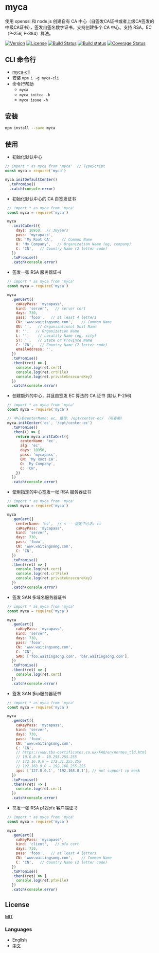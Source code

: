 # myca
使用 openssl 和 node.js 创建自有 CA 中心（自签发CA证书或者上级CA签发的中级CA证书），签发自签名数字证书。支持创建多个 CA 中心。支持 RSA，EC（P-256, P-384）算法。

[![Version](https://img.shields.io/npm/v/myca.svg)](https://www.npmjs.com/package/myca)
[![License](https://img.shields.io/badge/license-MIT-blue.svg)](https://opensource.org/licenses/MIT)
[![Build Status](https://travis-ci.org/waitingsong/node-myca.svg?branch=master)](https://travis-ci.org/waitingsong/node-myca)
[![Build status](https://ci.appveyor.com/api/projects/status/fo667k0k2ki8mv68/branch/master?svg=true)](https://ci.appveyor.com/project/waitingsong/node-myca/branch/master)
[![Coverage Status](https://coveralls.io/repos/github/waitingsong/node-myca/badge.svg?branch=master)](https://coveralls.io/github/waitingsong/node-myca?branch=master)


## CLI 命令行
- [myca-cli](https://www.npmjs.com/package/myca-cli)
- 安装 `npm i -g myca-cli`
- 命令行帮助
  - `myca`
  - `myca initca -h`
  - `myca issue -h`


## 安装
```bash
npm install --save myca
```

## 使用
- 初始化默认中心
```js
// import * as myca from 'myca'  // TypeScript
const myca = require('myca')

myca.initDefaultCenter()
  .toPromise()
  .catch(console.error)
```

- 初始化默认中心的 CA 自签发证书
```js
 // import * as myca from 'myca'
 const myca = require('myca')

 myca
   .initCaCert({
     days: 10950,  // 30years
     pass: 'mycapass',
     CN: 'My Root CA',    // Common Name
     O: 'My Company',   // Organization Name (eg, company)
     C: 'CN',   // Country Name (2 letter code)
   })
   .toPromise()
   .catch(console.error)
```

- 签发一张 RSA 服务器证书
```js
 // import * as myca from 'myca'
 const myca = require('myca')

 myca
   .genCert({
     caKeyPass: 'mycapass',
     kind: 'server',   // server cert
     days: 730,
     pass: 'fooo',   // at least 4 letters
     CN: 'www.waitingsong.com',    // Common Name
     OU: '',   // Organizational Unit Name
     O: '',   // Organization Name
     L: '',    // Locality Name (eg, city)
     ST: '',   // State or Province Name
     C: 'CN',   // Country Name (2 letter code)
     emailAddress: '',
   })
   .toPromise()
   .then((ret) => {
     console.log(ret.cert)
     console.log(ret.crtFile)
     console.log(ret.privateUnsecureKey)
   })
   .catch(console.error)
```

- 创建额外的中心，并且自签发 EC 算法的 CA 证书 (默认 P-256)
```js
 // import * as myca from 'myca'
 const myca = require('myca')

 // 中心名centerName: ec, 路径: /opt/center-ec/ （可省略）
 myca.initCenter('ec', '/opt/center-ec')
   .toPromise()
   .then(() => {
     return myca.initCaCert({
       centerName: 'ec',
       alg: 'ec',
       days: 10950,
       pass: 'mycapass',
       CN: 'My Root CA',
       O: 'My Company',
       C: 'CN',
     })
   })
   .catch(console.error)
```

- 使用指定的中心签发一张 RSA 服务器证书
```js
 // import * as myca from 'myca'
 const myca = require('myca')

 myca
   .genCert({
     centerName: 'ec',  // <--- 指定中心名: ec
     caKeyPass: 'mycapass',
     kind: 'server',
     days: 730,
     pass: 'fooo',
     CN: 'www.waitingsong.com',
     C: 'CN',
   })
   .toPromise()
   .then((ret) => {
     console.log(ret.cert)
     console.log(ret.crtFile)
     console.log(ret.privateUnsecureKey)
   })
   .catch(console.error)
```

- 签发 SAN 多域名服务器证书
```js
 // import * as myca from 'myca'
 const myca = require('myca')

 myca
   .genCert({
     caKeyPass: 'mycapass',
     kind: 'server',
     days: 730,
     pass: 'fooo',
     CN: 'www.waitingsong.com',
     C: 'CN',
     SAN: ['foo.waitingsong.com', 'bar.waitingsong.com'],
   })
   .toPromise()
   .then((ret) => {
     console.log(ret.cert)
   })
   .catch(console.error)
```

- 签发 SAN 多ip服务器证书
```js
 // import * as myca from 'myca'
 const myca = require('myca')

 myca
   .genCert({
     caKeyPass: 'mycapass',
     kind: 'server',
     days: 730,
     pass: 'fooo',
     CN: 'www.waitingsong.com',
     C: 'CN',
     // https://www.tbs-certificates.co.uk/FAQ/en/normes_tld.html
     // 10.0.0.0 – 10.255.255.255
     // 172.16.0.0 – 172.31.255.255
     // 192.168.0.0 – 192.168.255.255
     ips: ['127.0.0.1', '192.168.0.1'], // not support ip mask
   })
   .toPromise()
   .then((ret) => {
     console.log(ret.cert)
   })
   .catch(console.error)
```


- 签发一张 RSA p12/pfx 客户端证书
```js
 // import * as myca from 'myca'
 const myca = require('myca')

 myca
   .genCert({
     caKeyPass: 'mycapass',
     kind: 'client',   // pfx cert
     days: 730,
     pass: 'fooo',   // at least 4 letters
     CN: 'www.waitingsong.com',    // Common Name
     C: 'CN',   // Country Name (2 letter code)
   })
   .toPromise()
   .then((ret) => {
     console.log(ret.pfxFile)
   })
   .catch(console.error)
```


## License
[MIT](LICENSE)


### Languages
- [English](README.md)
- [中文](README.zh-CN.md)
